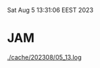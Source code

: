 Sat Aug  5 13:31:06 EEST 2023
# JAM
<a href='./cache/202308/05_13.log'>./cache/202308/05_13.log</a>

